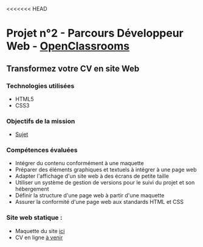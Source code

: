 <<<<<<< HEAD
# Projet n°2 - Parcours Développeur Web - [OpenClassrooms](https://openclassrooms.com/ "OpenClassrooms")
## Transformez votre CV en site Web

### Technologies utilisées
 * HTML5
 * CSS3

### Objectifs de la mission
* [Sujet](sujet/Projet2.pdf)

### Compétences évaluées
  * Intégrer du contenu conformément à une maquette
  * Préparer des éléments graphiques et textuels à intégrer à une page web
  * Adapter l'affichage d'un site web à des écrans de petite taille
  * Utiliser un système de gestion de versions pour le suivi du projet et son hébergement
  * Définir la structure d'une page web à partir d'une maquette
  * Assurer la conformité d'une page web aux standards HTML et CSS

### Site web statique :

* Maquette du site [ici](https://cynrim.github.io/Projet2-CV/)
* CV en ligne [à venir](a-venir)

